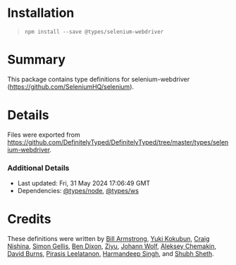 # Installation
> `npm install --save @types/selenium-webdriver`

# Summary
This package contains type definitions for selenium-webdriver (https://github.com/SeleniumHQ/selenium).

# Details
Files were exported from https://github.com/DefinitelyTyped/DefinitelyTyped/tree/master/types/selenium-webdriver.

### Additional Details
 * Last updated: Fri, 31 May 2024 17:06:49 GMT
 * Dependencies: [@types/node](https://npmjs.com/package/@types/node), [@types/ws](https://npmjs.com/package/@types/ws)

# Credits
These definitions were written by [Bill Armstrong](https://github.com/BillArmstrong), [Yuki Kokubun](https://github.com/Kuniwak), [Craig Nishina](https://github.com/cnishina), [Simon Gellis](https://github.com/SupernaviX), [Ben Dixon](https://github.com/bendxn), [Ziyu](https://github.com/oddui), [Johann Wolf](https://github.com/beta-vulgaris), [Aleksey Chemakin](https://github.com/Dzenly), [David Burns](https://github.com/AutomatedTester), [Pirasis Leelatanon](https://github.com/1pete), [Harmandeep Singh](https://github.com/SinghHrmn), and [Shubh Sheth](https://github.com/shubhsheth).
